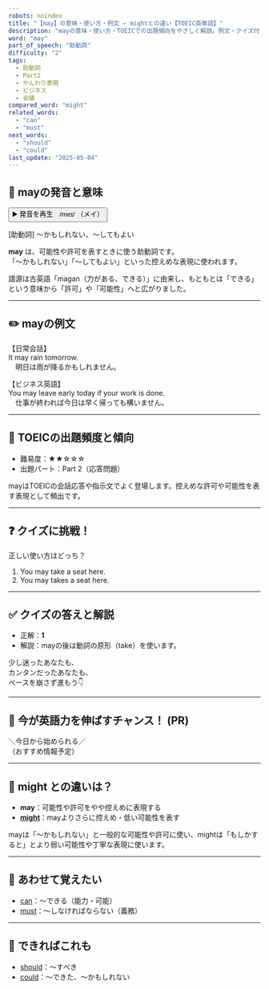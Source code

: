 ```yaml
---
robots: noindex
title: "【may】の意味・使い方・例文 ― mightとの違い【TOEIC英単語】"
description: "mayの意味・使い方・TOEICでの出題傾向をやさしく解説。例文・クイズ付きでmightとの違いもわかりやすく学べます。"
word: "may"
part_of_speech: "助動詞"
difficulty: "2"
tags:
  - 助動詞
  - Part2
  - やんわり表現
  - ビジネス
  - 会議
compared_word: "might"
related_words:
  - "can"
  - "must"
next_words:
  - "should"
  - "could"
last_update: "2025-05-04"
---
```


## 🔰 mayの発音と意味

<button class="play-audio" onclick="playTTS('may')">
  <span class="play-audio-main">
    ▶️ 発音を再生　/meɪ/
  </span>
  <span class="play-audio-sub">
    （メイ）
  </span>
</button>

[助動詞] ～かもしれない、～してもよい

**may** は、可能性や許可を表すときに使う助動詞です。  
「～かもしれない」「～してもよい」といった控えめな表現に使われます。

語源は古英語「magan（力がある、できる）」に由来し、もともとは「できる」という意味から「許可」や「可能性」へと広がりました。

---

## ✏️ mayの例文

【日常会話】  
It may rain tomorrow.  
　明日は雨が降るかもしれません。

【ビジネス英語】  
You may leave early today if your work is done.  
　仕事が終われば今日は早く帰っても構いません。

---

## 🎯 TOEICの出題頻度と傾向

- 難易度：★★☆☆☆
- 出題パート：Part 2（応答問題）

mayはTOEICの会話応答や指示文でよく登場します。控えめな許可や可能性を表す表現として頻出です。

---

## ❓ クイズに挑戦！

正しい使い方はどっち？

1. You may take a seat here.  
2. You may takes a seat here.

---

## ✅ クイズの答えと解説

- 正解：**1**
- 解説：mayの後は動詞の原形（take）を使います。

少し迷ったあなたも、  
カンタンだったあなたも、  
ペースを崩さず進もう👇️

---

## 🚀 今が英語力を伸ばすチャンス！ (PR)

<div class="info-center">
＼今日から始められる／<br>  
（おすすめ情報予定）
</div>

---

## 🤔  might との違いは？

- **may**：可能性や許可をやや控えめに表現する
- **[might](/might)**：mayよりさらに控えめ・低い可能性を表す

mayは「～かもしれない」と一般的な可能性や許可に使い、mightは「もしかすると」とより弱い可能性や丁寧な表現に使います。

---

## 🧩 あわせて覚えたい

- [can](/can)：～できる（能力・可能）
- [must](/must)：～しなければならない（義務）

---

## 📖 できればこれも

- [should](/should)：～すべき
- [could](/could)：～できた、～かもしれない

<!-- cvid: aid18_bid10 -->
